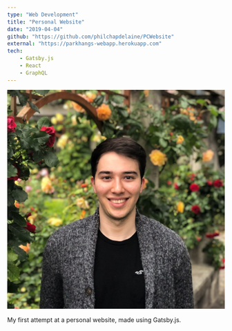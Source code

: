 ```yaml
---
type: "Web Development"
title: "Personal Website"
date: "2019-04-04"
github: "https://github.com/philchapdelaine/PCWebsite"
external: "https://parkhangs-webapp.herokuapp.com"
tech:
    - Gatsby.js
    - React
    - GraphQL
---
```


![Me](../images/@me.jpg)

My first attempt at a personal website, made using Gatsby.js.
